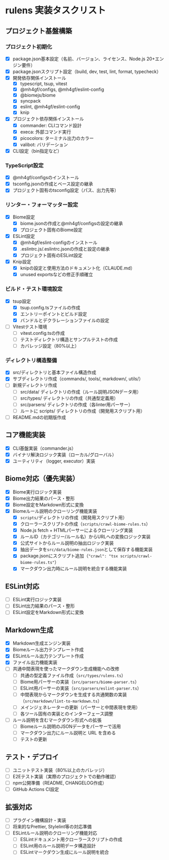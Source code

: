 # rulens 実装タスクリスト

## プロジェクト基盤構築

### プロジェクト初期化
- [x] package.json基本設定（名前、バージョン、ライセンス、Node.js 20+エンジン要件）
- [x] package.jsonスクリプト設定（build, dev, test, lint, format, typecheck）
- [x] 開発依存関係インストール
  - [x] typescript, tsup, vitest
  - [x] @mh4gf/configs, @mh4gf/eslint-config
  - [x] @biomejs/biome
  - [x] syncpack
  - [x] eslint, @mh4gf/eslint-config
  - [x] knip
- [x] プロジェクト依存関係インストール
  - [x] commander: CLIコマンド設計
  - [x] execa: 外部コマンド実行
  - [x] picocolors: ターミナル出力のカラー
  - [x] valibot: バリデーション
- [x] CLI設定（bin指定など）

### TypeScript設定
- [x] @mh4gf/configsのインストール
- [x] tsconfig.jsonの作成とベース設定の継承
- [x] プロジェクト固有のtsconfig設定（パス、出力先等）

### リンター・フォーマッター設定
- [x] Biome設定
  - [x] biome.jsonの作成と@mh4gf/configsの設定の継承
  - [x] プロジェクト固有のBiome設定
- [x] ESLint設定
  - [x] @mh4gf/eslint-configのインストール
  - [x] .eslintrc.js/.eslintrc.jsonの作成と設定の継承
  - [x] プロジェクト固有のESLint設定
- [x] Knip設定
  - [x] knipの設定と使用方法のドキュメント化（CLAUDE.md）
  - [x] unused exportsなどの修正手順確立

### ビルド・テスト環境設定
- [x] tsup設定
  - [x] tsup.config.tsファイルの作成
  - [x] エントリーポイントとビルド設定
  - [x] バンドルとデクラレーションファイルの設定
- [ ] Vitestテスト環境
  - [ ] vitest.config.tsの作成
  - [ ] テストディレクトリ構造とサンプルテストの作成
  - [ ] カバレッジ設定（80%以上）

### ディレクトリ構造整備
- [x] src/ディレクトリと基本ファイル構造作成
- [x] サブディレクトリ作成（commands/, tools/, markdown/, utils/）
- [ ] 新規ディレクトリ作成
  - [ ] src/data/ ディレクトリの作成（ルール説明JSONデータ用）
  - [ ] src/types/ ディレクトリの作成（共通型定義用）
  - [ ] src/parsers/ ディレクトリの作成（各linter用パーサー）
  - [ ] ルートに scripts/ ディレクトリの作成（開発用スクリプト用）
- [ ] README.mdの初期版作成

## コア機能実装

- [x] CLI基盤実装（commander.js）
- [x] バイナリ解決ロジック実装（ローカル/グローバル）
- [x] ユーティリティ（logger, executor）実装

## Biome対応（優先実装）

- [x] Biome実行ロジック実装
- [x] Biome出力結果のパース・整形
- [x] Biome設定をMarkdown形式に変換
- [x] Biomeルール説明のクローリング機能実装
  - [x] `scripts/`ディレクトリの作成（開発用スクリプト用）
  - [x] クローラースクリプトの作成（`scripts/crawl-biome-rules.ts`）
  - [x] Node.js fetch + HTMLパーサーによるクローリング実装
  - [x] ルールID（カテゴリー/ルール名）からURLへの変換ロジック実装
  - [x] 公式サイトからルール説明の抽出ロジック実装
  - [x] 抽出データを`src/data/biome-rules.json`として保存する機能実装
  - [x] package.jsonにスクリプト追加（`"crawl": "tsx scripts/crawl-biome-rules.ts"`）
  - [x] マークダウン出力時にルール説明を統合する機能実装

## ESLint対応

- [ ] ESLint実行ロジック実装
- [ ] ESLint出力結果のパース・整形
- [ ] ESLint設定をMarkdown形式に変換

## Markdown生成

- [x] Markdown生成エンジン実装
- [x] Biomeルール出力テンプレート作成
- [x] ESLintルール出力テンプレート作成
- [x] ファイル出力機能実装
- [ ] 共通中間表現を使ったマークダウン生成機能への改修
  - [ ] 共通の型定義ファイル作成（`src/types/rulens.ts`）
  - [ ] Biome用パーサーの実装（`src/parsers/biome-parser.ts`）
  - [ ] ESLint用パーサーの実装（`src/parsers/eslint-parser.ts`）
  - [ ] 中間表現からマークダウンを生成する共通関数の実装（`src/markdown/lint-to-markdown.ts`）
  - [ ] メインジェネレーターの更新（パーサーと中間表現を使用）
  - [ ] 各ツール固有の実装とのインターフェース調整
- [ ] ルール説明を含むマークダウン形式への拡張
  - [ ] Biomeルール説明のJSONデータをパーサーで活用
  - [ ] マークダウン出力にルール説明と URL を含める
  - [ ] テストの更新

## テスト・デプロイ

- [ ] ユニットテスト実装（80%以上のカバレッジ）
- [ ] E2Eテスト実装（実際のプロジェクトでの動作確認）
- [ ] npm公開準備（README, CHANGELOG作成）
- [ ] GitHub Actions CI設定

## 拡張対応

- [ ] プラグイン機構設計・実装
- [ ] 将来的なPrettier, Stylelint等の対応準備
- [ ] ESLintルール説明のクローリング機能対応
  - [ ] ESLintドキュメント用クローラースクリプトの作成
  - [ ] ESLint用のルール説明データ構造設計
  - [ ] ESLintマークダウン生成にルール説明を統合